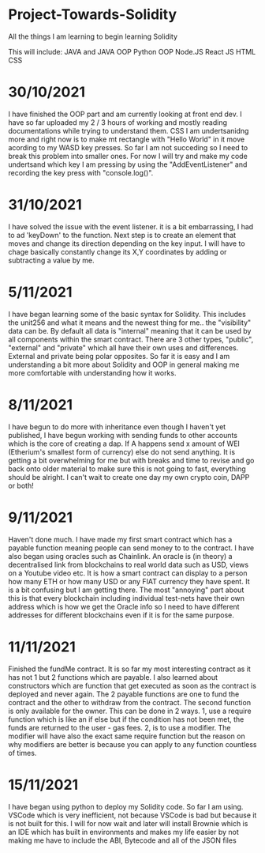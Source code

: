 # Project-Towards-Solidity
All the things I am learning to begin learning Solidity

This will include:
  JAVA and JAVA OOP
  Python OOP
  Node.JS
  React JS
  HTML 
  CSS
  
  
# 30/10/2021

I have finished the OOP part and am currently looking at front end dev. I have so far uploaded my 2 / 3 hours of working and mostly reading documentations while trying to understand them. CSS I am undertsanidng more and right now is to make mt rectangle with "Hello World" in it move acording to my WASD key presses. So far I am not succeding so I need to break this problem into smaller ones. For now I will try and make my code undertsand which key I am pressing by using the "AddEventListener" and recording the key press with "console.log()". 


# 31/10/2021

I have solved the issue with the event listener. it is a bit embarrassing, I had to ad 'keyDown' to the function. Next step is to create an element that moves and change its direction depending on the key input. I will have to chage basically constantly change its X,Y coordinates by adding or subtracting a value by me.


# 5/11/2021

I have began learning some of the basic syntax for Solidity. This includes the unit256 and what it means and the newest thing for me.. the "visibility" data can be. By default all data is "internal" meaning that it can be used by all components within the smart contract. There are 3 other types, "public", "external" and "private" which all have their own uses and differences. External and private being polar opposites. So far it is easy and I am understanding a bit more about Solidity and OOP in general making me more comfortable with understanding how it works.


# 8/11/2021

I have begun to do more with inheritance even though I haven't yet published, I have begun working with sending funds to other accounts which is the core of creating a dap. If A happens send x amount of WEI (Etherium's smallest form of currency) else do not send anything. It is getting a bit overwhelming for me but with breaks and time to revise and go back onto older material to make sure this is not going to fast, everything should be alright. I can't wait to create one day my own crypto coin, DAPP or both!


# 9/11/2021

Haven't done much. I have made my first smart contract which has a payable function meaning people can send money to to the contract. I have also began using oracles such as Chainlink. An oracle is (in theory) a decentralised link from blockchains to real world data such as USD, views on a Youtube video etc. It is how a smart contract can display to a person how many ETH or how many USD or any FIAT currency they have spent. It is a bit confusing but I am getting there. The most "annoying" part about this is that every blockchain including individual test-nets have their own address which is how we get the Oracle info so I need to have different addresses for different blockchains even if it is for the same purpose.


# 11/11/2021 

Finished the fundMe contract. It is so far my most interesting contract as it has not 1 but 2 functions which are payable. I also learned about constructors which are function that get executed as soon as the contract is deployed and never again. The 2 payable functions are one to fund the contract and the other to withdraw from the contract. The second function is only available for the owner. This can be done in 2 ways. 1, use a require function which is like an if else but if the condition has not been met, the funds are returned to the user - gas fees. 2, is to use a modifier. The modifier will have also the exact same require function but the reason on why modifiers are better is because you can apply to any function countless of times.


# 15/11/2021

I have began using python to deploy my Solidity code. So far I am using. VSCode which is very inefficient, not because VSCode is bad but because it is not built for this. I will for now wait and later will install Brownie which is an IDE which has built in environments and makes my life easier by not making me have to include the ABI, Bytecode and all of the JSON files
